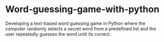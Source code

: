 # Word-guessing-game-with-python
Developing a text-based word guessing game in Python where the computer randomly selects a secret word from a predefined list and the user repeatedly guesses the word until its correct.
